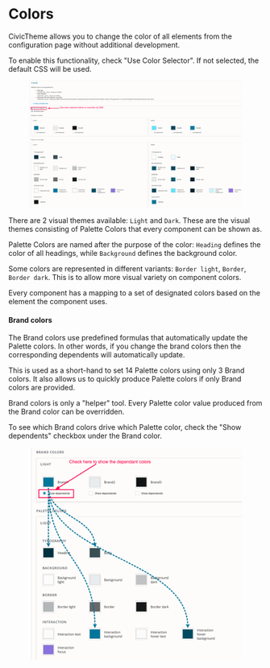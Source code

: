 # Colors

CivicTheme allows you to change the color of all elements from the configuration page without additional development.

To enable this functionality, check "Use Color Selector". If not selected, the default CSS will be used.

<figure><img src="../../../.gitbook/assets/cf078ead-480c-434e-9eae-2b172661ab33.png" alt=""><figcaption></figcaption></figure>

There are 2 visual themes available: `Light` and `Dark`. These are the visual themes consisting of Palette Colors that every component can be shown as.

Palette Colors are named after the purpose of the color: `Heading` defines the color of all headings, while `Background` defines the background color.

Some colors are represented in different variants: `Border light`, `Border`, `Border dark`. This is to allow more visual variety on component colors.

Every component has a mapping to a set of designated colors based on the element the component uses.

#### **Brand colors**

The Brand colors use predefined formulas that automatically update the Palette colors. In other words, if you change the brand colors then the corresponding dependents will automatically update.&#x20;

This is used as a short-hand to set 14 Palette colors using only 3 Brand colors. It also allows us to quickly produce Palette colors if only Brand colors are provided.

Brand colors is only a "helper" tool. Every Palette color value produced from the Brand color can be overridden.

To see which Brand colors drive which Palette color, check the "Show dependents" checkbox under the Brand color.

<figure><img src="../../../.gitbook/assets/dc72415f-f89f-447b-adbe-3d2c717b4b91.png" alt=""><figcaption></figcaption></figure>

